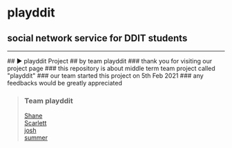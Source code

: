 # playddit
## social network service for DDIT students
<hr>
## ▶️ playddit Project
## by team playddit
### thank you for visiting our project page
### this repository is about middle term team project called "playddit"
### our team started this project on 5th Feb 2021
### any feedbacks would be greatly appreciated

>### Team playddit
>[Shane](https://github.com/Shane-Park)   
>[Scarlett](https://github.com/Scarl-ett)   
>[josh](https://github.com/JeonghoonWon)   
>[summer](https://github.com/5UMMER)   
